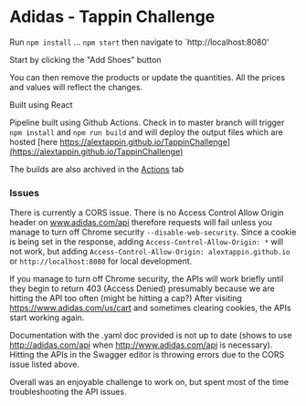 # Adidas - Tappin Challenge

Run `npm install`
...
`npm start` then
navigate to `http://localhost:8080'

Start by clicking the "Add Shoes" button

You can then remove the products or update the quantities. All the prices and values will reflect the changes.

Built using React

Pipeline built using Github Actions. Check in to master branch will trigger `npm install` and `npm run build` and will deploy the output files which are hosted [here https://alextappin.github.io/TappinChallenge](https://alextappin.github.io/TappinChallenge)

The builds are also archived in the [Actions](https://github.com/alextappin/TappinChallenge/actions) tab

### Issues
There is currently a CORS issue. There is no Access Control Allow Origin header on www.adidas.com/api therefore requests will fail unless you manage to turn off Chrome security `--disable-web-security`. Since a cookie is being set in the response, adding `Access-Control-Allow-Origin: *` will not work, but adding `Access-Control-Allow-Origin: alextappin.github.io` or `http://localhost:8080` for local development.

If you manage to turn off Chrome security, the APIs will work briefly until they begin to return 403 (Access Denied) presumably because we are hitting the API too often (might be hitting a cap?) After visiting https://www.adidas.com/us/cart and sometimes clearing cookies, the APIs start working again.

Documentation with the .yaml doc provided is not up to date (shows to use http://adidas.com/api when http://www.adidas.com/api is necessary). Hitting the APIs in the Swagger editor is throwing errors due to the CORS issue listed above.

Overall was an enjoyable challenge to work on, but spent most of the time troubleshooting the API issues.
